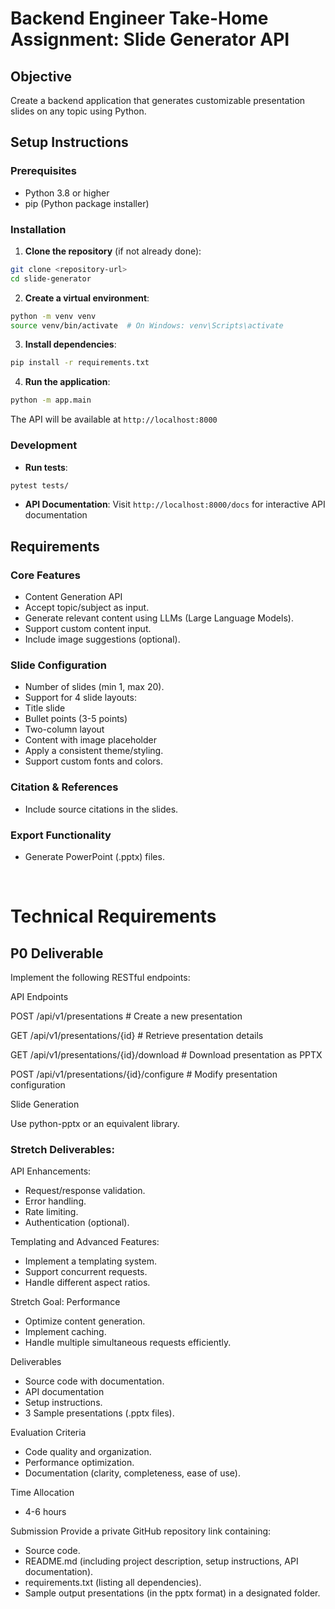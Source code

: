 # Backend Engineer Take-Home Assignment: Slide Generator API

## Objective
Create a backend application that generates customizable presentation slides on any topic using Python.

## Setup Instructions

### Prerequisites
- Python 3.8 or higher
- pip (Python package installer)

### Installation

1. **Clone the repository** (if not already done):
```bash
git clone <repository-url>
cd slide-generator
```

2. **Create a virtual environment**:
```bash
python -m venv venv
source venv/bin/activate  # On Windows: venv\Scripts\activate
```

3. **Install dependencies**:
```bash
pip install -r requirements.txt
```

4. **Run the application**:
```bash
python -m app.main
```

The API will be available at `http://localhost:8000`

### Development

- **Run tests**:
```bash
pytest tests/
```

- **API Documentation**: Visit `http://localhost:8000/docs` for interactive API documentation

## Requirements
### Core Features
- Content Generation API
- Accept topic/subject as input.
- Generate relevant content using LLMs (Large Language Models).
- Support custom content input.
- Include image suggestions (optional).

### Slide Configuration
- Number of slides (min 1, max 20).
- Support for 4 slide layouts:
- Title slide
- Bullet points (3-5 points)
- Two-column layout
- Content with image placeholder
- Apply a consistent theme/styling.
- Support custom fonts and colors.

### Citation & References
- Include source citations in the slides.

### Export Functionality
- Generate PowerPoint (.pptx) files.

&nbsp;

# Technical Requirements
## P0 Deliverable

Implement the following RESTful endpoints:

API Endpoints

POST   /api/v1/presentations      # Create a new presentation

GET    /api/v1/presentations/{id}  # Retrieve presentation details

GET    /api/v1/presentations/{id}/download # Download presentation as PPTX

POST   /api/v1/presentations/{id}/configure # Modify presentation configuration 

Slide Generation

Use python-pptx or an equivalent library.


### Stretch Deliverables:
API Enhancements:
- Request/response validation.
- Error handling.
- Rate limiting.
- Authentication (optional).

Templating and Advanced Features:
- Implement a templating system.
- Support concurrent requests.
- Handle different aspect ratios.

Stretch Goal: Performance
- Optimize content generation.
- Implement caching.
- Handle multiple simultaneous requests efficiently.

Deliverables
- Source code with documentation.
- API documentation
- Setup instructions.
- 3 Sample presentations (.pptx files).

Evaluation Criteria
- Code quality and organization.
- Performance optimization.
- Documentation (clarity, completeness, ease of use).

Time Allocation
- 4-6 hours

Submission
Provide a private GitHub repository link containing:

- Source code.
- README.md (including project description, setup instructions, API documentation).
- requirements.txt (listing all dependencies).
- Sample output presentations (in the pptx format) in a designated folder.


